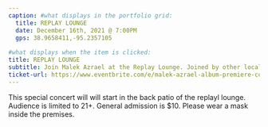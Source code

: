 ```yaml
---
caption: #what displays in the portfolio grid:
  title: REPLAY LOUNGE
  date: December 16th, 2021 @ 7:00PM
  gps: 38.9658411,-95.2357105
  
#what displays when the item is clicked:
title: REPLAY LOUNGE
subtitle: Join Malek Azrael at the Replay Lounge. Joined by other local Lawrence Talent.
ticket-url: https://www.eventbrite.com/e/malek-azrael-album-premiere-concert-tickets-171663037767
---
```

This special concert will will start in the back patio of the replayl lounge. Audience is limited to 21+. General admission is $10. Please wear a mask inside the premises.